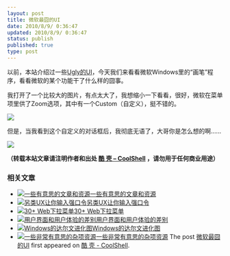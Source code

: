 ```yaml
---
layout: post
title: 微软最囧的UI
date: 2010/8/9/ 0:36:47
updated: 2010/8/9/ 0:36:47
status: publish
published: true
type: post
---
```


以前，本站介绍过一些[Ugly的UI](https://coolshell.cn/articles/1907.html)，今天我们来看看微软Windows里的“画笔”程序，看看微软的某个功能干了什么样的囧事。


我打开了一个比较大的图片，有点太大了，我想缩小一下看看，很好，微软在菜单项里供了Zoom选项，其中有一个Custom（自定义），挺不错的。


![](https://coolshell.cn/wp-content/uploads/2010/08/ms-paint-custom-menu.jpg)


但是，当我看到这个自定义的对话框后，我彻底无语了，大哥你是怎么想的啊……



![](https://coolshell.cn/wp-content/uploads/2010/08/ms-paint-custom-diag.jpg)



**（转载本站文章请注明作者和出处 [酷 壳 – CoolShell](https://coolshell.cn/) ，请勿用于任何商业用途）**



### 相关文章

* [![一些有意思的文章和资源](https://coolshell.cn/wp-content/plugins/wordpress-23-related-posts-plugin/static/thumbs/0.jpg)](https://coolshell.cn/articles/4220.html)[一些有意思的文章和资源](https://coolshell.cn/articles/4220.html)
* [![另类UX让你输入强口令](https://coolshell.cn/wp-content/plugins/wordpress-23-related-posts-plugin/static/thumbs/20.jpg)](https://coolshell.cn/articles/3877.html)[另类UX让你输入强口令](https://coolshell.cn/articles/3877.html)
* [![30+ Web下拉菜单](https://coolshell.cn/wp-content/uploads/2010/10/Drop-Down-Menu-Scripts-5-150x150.jpg)](https://coolshell.cn/articles/3207.html)[30+ Web下拉菜单](https://coolshell.cn/articles/3207.html)
* [![用户界面和用户体验的差别](https://coolshell.cn/wp-content/uploads/2010/10/UI-150x150.gif)](https://coolshell.cn/articles/3142.html)[用户界面和用户体验的差别](https://coolshell.cn/articles/3142.html)
* [![Windows的达尔文进化图](https://coolshell.cn/wp-content/uploads/2010/10/W_600-150x150.jpg)](https://coolshell.cn/articles/3097.html)[Windows的达尔文进化图](https://coolshell.cn/articles/3097.html)
* [![一些非常有意思的杂项资源](https://coolshell.cn/wp-content/uploads/2010/09/biolab-150x150.jpg)](https://coolshell.cn/articles/3013.html)[一些非常有意思的杂项资源](https://coolshell.cn/articles/3013.html)
The post [微软最囧的UI](https://coolshell.cn/articles/2792.html) first appeared on [酷 壳 - CoolShell](https://coolshell.cn).
